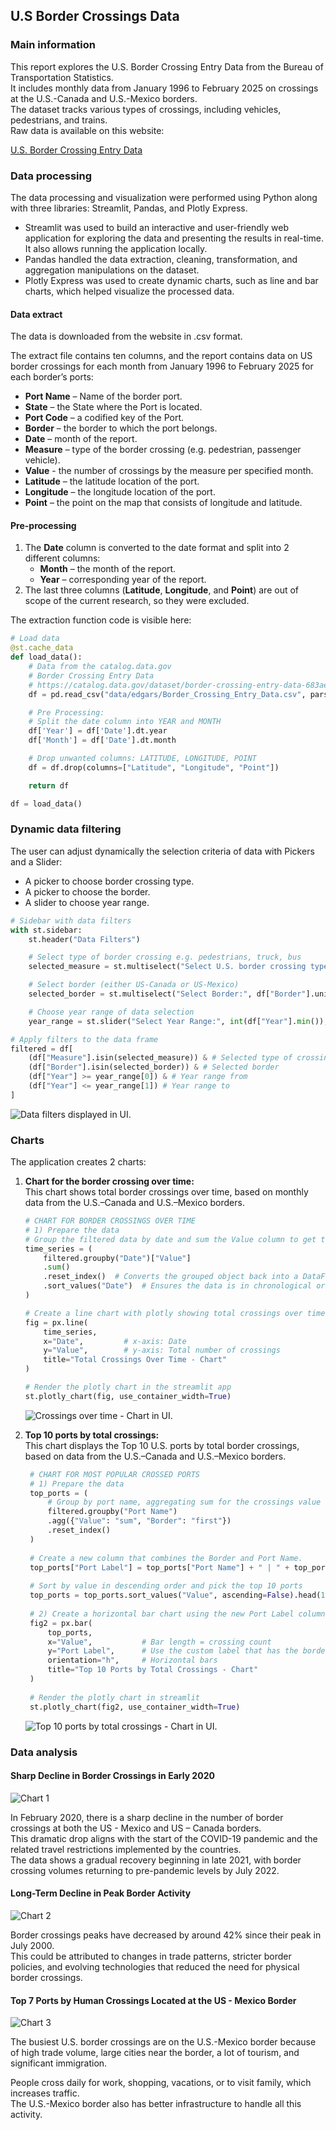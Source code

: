 ## U.S Border Crossings Data

### Main information

This report explores the U.S. Border Crossing Entry Data from the Bureau of Transportation Statistics.  
It includes monthly data from January 1996 to February 2025 on crossings at the U.S.-Canada and U.S.-Mexico borders.  
The dataset tracks various types of crossings, including vehicles, pedestrians, and trains.  
Raw data is available on this website:  

[U.S. Border Crossing Entry Data](https://catalog.data.gov/dataset/border-crossing-entry-data-683ae)

### Data processing

The data processing and visualization were performed using Python along with three libraries: Streamlit, Pandas, and Plotly Express.

- Streamlit was used to build an interactive and user-friendly web application for exploring the data and presenting the results in real-time. It also allows running the application locally.
- Pandas handled the data extraction, cleaning, transformation, and aggregation manipulations on the dataset.
- Plotly Express was used to create dynamic charts, such as line and bar charts, which helped visualize the processed data.

#### Data extract

The data is downloaded from the website in .csv format.

The extract file contains ten columns, and the report contains data on US border crossings for each month from January 1996 to February 2025 for each border’s ports:

- **Port Name** – Name of the border port.
- **State** – the State where the Port is located.
- **Port Code** – a codified key of the Port.
- **Border** – the border to which the port belongs.
- **Date** – month of the report.
- **Measure** – type of the border crossing (e.g. pedestrian, passenger vehicle).
- **Value** - the number of crossings by the measure per specified month.
- **Latitude** – the latitude location of the port.
- **Longitude** – the longitude location of the port.
- **Point** – the point on the map that consists of longitude and latitude.

#### Pre-processing

1. The **Date** column is converted to the date format and split into 2 different columns:
    - **Month** – the month of the report.
    - **Year** – corresponding year of the report.
2. The last three columns (**Latitude**, **Longitude**, and **Point**) are out of scope of the current research, so they were excluded.

The extraction function code is visible here:  
```python
# Load data
@st.cache_data
def load_data():
    # Data from the catalog.data.gov
    # Border Crossing Entry Data
    # https://catalog.data.gov/dataset/border-crossing-entry-data-683ae
    df = pd.read_csv("data/edgars/Border_Crossing_Entry_Data.csv", parse_dates=["Date"]) # Load file and parse the date colum as a date

    # Pre Processing:
    # Split the date column into YEAR and MONTH
    df['Year'] = df['Date'].dt.year
    df['Month'] = df['Date'].dt.month

    # Drop unwanted columns: LATITUDE, LONGITUDE, POINT
    df = df.drop(columns=["Latitude", "Longitude", "Point"])

    return df

df = load_data()
```

### Dynamic data filtering

The user can adjust dynamically the selection criteria of data with Pickers and a Slider:

- A picker to choose border crossing type.
- A picker to choose the border.
- A slider to choose year range.

```python
# Sidebar with data filters
with st.sidebar:
    st.header("Data Filters")

    # Select type of border crossing e.g. pedestrians, truck, bus
    selected_measure = st.multiselect("Select U.S. border crossing type:", sorted(df["Measure"].unique()), default=["Pedestrians"])

    # Select border (either US-Canada or US-Mexico)
    selected_border = st.multiselect("Select Border:", df["Border"].unique(), default=df["Border"].unique())

    # Choose year range of data selection
    year_range = st.slider("Select Year Range:", int(df["Year"].min()), int(df["Year"].max()), (int(df["Year"].min()), int(df["Year"].max())))

# Apply filters to the data frame
filtered = df[
    (df["Measure"].isin(selected_measure)) & # Selected type of crossing
    (df["Border"].isin(selected_border)) & # Selected border
    (df["Year"] >= year_range[0]) & # Year range from
    (df["Year"] <= year_range[1]) # Year range to
]
```
![Data filters displayed in UI.](Pictures/selection_criteria.jpg)

### Charts

The application creates 2 charts:

1. **Chart for the border crossing over time:**  
   This chart shows total border crossings over time, based on monthly data from the U.S.–Canada and U.S.–Mexico borders.
   
    ```python
    # CHART FOR BORDER CROSSINGS OVER TIME
    # 1) Prepare the data
    # Group the filtered data by date and sum the Value column to get total crossings per date
    time_series = (
        filtered.groupby("Date")["Value"]
        .sum()
        .reset_index()  # Converts the grouped object back into a DataFrame
        .sort_values("Date")  # Ensures the data is in chronological order
    )
    
    # Create a line chart with plotly showing total crossings over time
    fig = px.line(
        time_series,
        x="Date",         # x-axis: Date
        y="Value",        # y-axis: Total number of crossings
        title="Total Crossings Over Time - Chart"
    )
    
    # Render the plotly chart in the streamlit app
    st.plotly_chart(fig, use_container_width=True)
    ```
   ![Crossings over time - Chart in UI.](Pictures/chart_ex_1.jpg)

2. **Top 10 ports by total crossings:**  
   This chart displays the Top 10 U.S. ports by total border crossings, based on data from the U.S.–Canada and U.S.–Mexico borders.

   ```python
    # CHART FOR MOST POPULAR CROSSED PORTS
    # 1) Prepare the data
    top_ports = (
        # Group by port name, aggregating sum for the crossings value and capturing the first border value
        filtered.groupby("Port Name")
        .agg({"Value": "sum", "Border": "first"})
        .reset_index()
    )
    
    # Create a new column that combines the Border and Port Name.
    top_ports["Port Label"] = top_ports["Port Name"] + " | " + top_ports["Border"]
    
    # Sort by value in descending order and pick the top 10 ports
    top_ports = top_ports.sort_values("Value", ascending=False).head(10)
    
    # 2) Create a horizontal bar chart using the new Port Label column
    fig2 = px.bar(
        top_ports,
        x="Value",           # Bar length = crossing count
        y="Port Label",      # Use the custom label that has the border prefix
        orientation="h",     # Horizontal bars
        title="Top 10 Ports by Total Crossings - Chart"
    )
    
    # Render the plotly chart in streamlit
    st.plotly_chart(fig2, use_container_width=True)
    ```
   ![Top 10 ports by total crossings - Chart in UI.](Pictures/chart_ex_2.jpg)

### Data analysis

#### Sharp Decline in Border Crossings in Early 2020

![Chart 1](Pictures/chart_1.jpg)

In February 2020, there is a sharp decline in the number of border crossings at both the US - Mexico and US – Canada borders.  
This dramatic drop aligns with the start of the COVID-19 pandemic and the related travel restrictions implemented by the countries.  
The data shows a gradual recovery beginning in late 2021, with border crossing volumes returning to pre-pandemic levels by July 2022.

#### Long-Term Decline in Peak Border Activity

![Chart 2](Pictures/chart_2.jpg)

Border crossings peaks have decreased by around 42% since their peak in July 2000.  
This could be attributed to changes in trade patterns, stricter border policies, and evolving technologies that reduced the need for physical border crossings.

#### Top 7 Ports by Human Crossings Located at the US - Mexico Border

![Chart 3](Pictures/chart_3.jpg)

The busiest U.S. border crossings are on the U.S.-Mexico border because of high trade volume, large cities near the border, a lot of tourism, and significant immigration.

People cross daily for work, shopping, vacations, or to visit family, which increases traffic.  
The U.S.-Mexico border also has better infrastructure to handle all this activity.